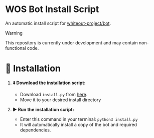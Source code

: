 # WOS Bot Install Script

An automatic install script for [whiteout-project/bot](https://github.com/whiteout-project/bot).

> [!WARNING]
> This repository is currently under development and may contain non-functional code.

# 🚀 Installation

1. **⬇️ Download the installation script:**
   * Download `install.py` from [here](https://github.com/whiteout-project/install/blob/main/install.py).
   * Move it to your desired install directory

2. **▶️ Run the installation script:**
   * Enter this command in your terminal: `python3 install.py`
   * It will automatically install a copy of the bot and required dependencies.